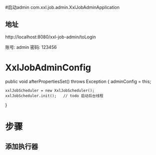 

#启动admin
com.xxl.job.admin.XxlJobAdminApplication

## 地址
http://localhost:8080/xxl-job-admin/toLogin

账号:  admin
密码:  123456

# XxlJobAdminConfig

public void afterPropertiesSet() throws Exception {
    adminConfig = this;

    xxlJobScheduler = new XxlJobScheduler();
    xxlJobScheduler.init();   // todo 启动后台线程
}


# 步骤

## 添加执行器